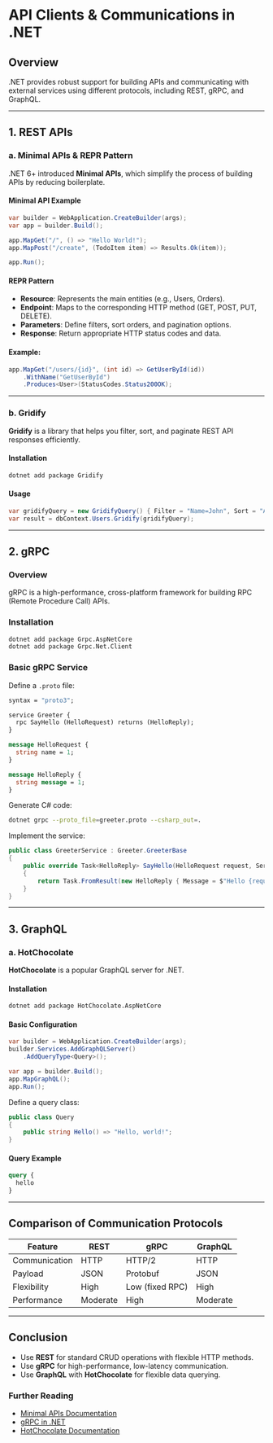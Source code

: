 
# API Clients & Communications in .NET

## Overview
.NET provides robust support for building APIs and communicating with external services using different protocols, including REST, gRPC, and GraphQL.

---

## 1. REST APIs

### a. Minimal APIs & REPR Pattern
.NET 6+ introduced **Minimal APIs**, which simplify the process of building APIs by reducing boilerplate.

#### Minimal API Example
```csharp
var builder = WebApplication.CreateBuilder(args);
var app = builder.Build();

app.MapGet("/", () => "Hello World!");
app.MapPost("/create", (TodoItem item) => Results.Ok(item));

app.Run();
```

#### REPR Pattern
- **Resource**: Represents the main entities (e.g., Users, Orders).
- **Endpoint**: Maps to the corresponding HTTP method (GET, POST, PUT, DELETE).
- **Parameters**: Define filters, sort orders, and pagination options.
- **Response**: Return appropriate HTTP status codes and data.

#### Example:
```csharp
app.MapGet("/users/{id}", (int id) => GetUserById(id))
    .WithName("GetUserById")
    .Produces<User>(StatusCodes.Status200OK);
```

---

### b. Gridify
**Gridify** is a library that helps you filter, sort, and paginate REST API responses efficiently.

#### Installation
```bash
dotnet add package Gridify
```

#### Usage
```csharp
var gridifyQuery = new GridifyQuery() { Filter = "Name=John", Sort = "Age" };
var result = dbContext.Users.Gridify(gridifyQuery);
```

---

## 2. gRPC

### Overview
gRPC is a high-performance, cross-platform framework for building RPC (Remote Procedure Call) APIs.

### Installation
```bash
dotnet add package Grpc.AspNetCore
dotnet add package Grpc.Net.Client
```

### Basic gRPC Service
Define a `.proto` file:
```proto
syntax = "proto3";

service Greeter {
  rpc SayHello (HelloRequest) returns (HelloReply);
}

message HelloRequest {
  string name = 1;
}

message HelloReply {
  string message = 1;
}
```

Generate C# code:
```bash
dotnet grpc --proto_file=greeter.proto --csharp_out=.
```

Implement the service:
```csharp
public class GreeterService : Greeter.GreeterBase
{
    public override Task<HelloReply> SayHello(HelloRequest request, ServerCallContext context)
    {
        return Task.FromResult(new HelloReply { Message = $"Hello {request.Name}" });
    }
}
```

---

## 3. GraphQL

### a. HotChocolate
**HotChocolate** is a popular GraphQL server for .NET.

#### Installation
```bash
dotnet add package HotChocolate.AspNetCore
```

#### Basic Configuration
```csharp
var builder = WebApplication.CreateBuilder(args);
builder.Services.AddGraphQLServer()
    .AddQueryType<Query>();

var app = builder.Build();
app.MapGraphQL();
app.Run();
```

Define a query class:
```csharp
public class Query
{
    public string Hello() => "Hello, world!";
}
```

#### Query Example
```graphql
query {
  hello
}
```

---

## Comparison of Communication Protocols

| Feature       | REST            | gRPC             | GraphQL        |
|---------------|-----------------|------------------|----------------|
| Communication | HTTP            | HTTP/2           | HTTP           |
| Payload       | JSON            | Protobuf         | JSON           |
| Flexibility   | High            | Low (fixed RPC)  | High           |
| Performance   | Moderate        | High             | Moderate       |

---

## Conclusion
- Use **REST** for standard CRUD operations with flexible HTTP methods.
- Use **gRPC** for high-performance, low-latency communication.
- Use **GraphQL** with **HotChocolate** for flexible data querying.

### Further Reading
- [Minimal APIs Documentation](https://learn.microsoft.com/en-us/aspnet/core/fundamentals/minimal-apis)
- [gRPC in .NET](https://grpc.io/docs/languages/csharp/)
- [HotChocolate Documentation](https://chillicream.com/docs/hotchocolate)
